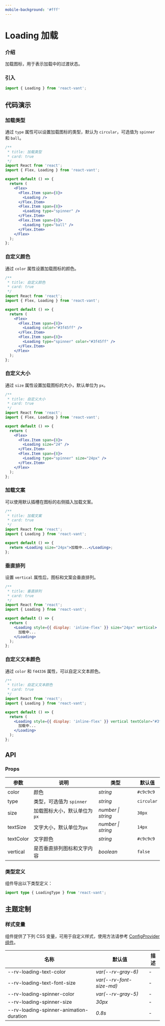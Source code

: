 ```yaml
---
mobile-background: '#fff'
---
```


# Loading 加载

### 介绍

加载图标，用于表示加载中的过渡状态。

### 引入

```js
import { Loading } from 'react-vant';
```

## 代码演示

### 加载类型

通过 `type` 属性可以设置加载图标的类型，默认为 `circular`，可选值为 `spinner` 和 `ball`。

```jsx
/**
 * title: 加载类型
 * card: true
 */
import React from 'react';
import { Flex, Loading } from 'react-vant';

export default () => {
  return (
    <Flex>
      <Flex.Item span={8}>
        <Loading />
      </Flex.Item>
      <Flex.Item span={8}>
        <Loading type="spinner" />
      </Flex.Item>
      <Flex.Item span={8}>
        <Loading type="ball" />
      </Flex.Item>
    </Flex>
  );
};
```

### 自定义颜色

通过 `color` 属性设置加载图标的颜色。

```jsx
/**
 * title: 自定义颜色
 * card: true
 */
import React from 'react';
import { Flex, Loading } from 'react-vant';

export default () => {
  return (
    <Flex>
      <Flex.Item span={8}>
        <Loading color="#3f45ff" />
      </Flex.Item>
      <Flex.Item span={8}>
        <Loading type="spinner" color="#3f45ff" />
      </Flex.Item>
    </Flex>
  );
};
```

### 自定义大小

通过 `size` 属性设置加载图标的大小，默认单位为 `px`。

```jsx
/**
 * title: 自定义大小
 * card: true
 */
import React from 'react';
import { Flex, Loading } from 'react-vant';

export default () => {
  return (
    <Flex>
      <Flex.Item span={8}>
        <Loading size="24" />
      </Flex.Item>
      <Flex.Item span={8}>
        <Loading type="spinner" size="24px" />
      </Flex.Item>
    </Flex>
  );
};
```

### 加载文案

可以使用默认插槽在图标的右侧插入加载文案。

```jsx
/**
 * title: 加载文案
 * card: true
 */
import React from 'react';
import { Loading } from 'react-vant';

export default () => {
  return <Loading size="24px">加载中...</Loading>;
};
```

### 垂直排列

设置 `vertical` 属性后，图标和文案会垂直排列。

```jsx
/**
 * title: 垂直排列
 * card: true
 */
import React from 'react';
import { Loading } from 'react-vant';

export default () => {
  return (
    <Loading style={{ display: 'inline-flex' }} size="24px" vertical>
      加载中...
    </Loading>
  );
};
```

### 自定义文本颜色

通过 `color` 和 `f44336` 属性，可以自定义文本颜色。

```jsx
/**
 * title: 自定义文本颜色
 * card: true
 */
import React from 'react';
import { Loading } from 'react-vant';

export default () => {
  return (
    <Loading style={{ display: 'inline-flex' }} vertical textColor="#3f45ff">
      加载中...
    </Loading>
  );
};
```

## API

### Props

| 参数      | 说明                         | 类型               | 默认值     |
| --------- | ---------------------------- | ------------------ | ---------- |
| color     | 颜色                         | _string_           | `#c9c9c9`  |
| type      | 类型，可选值为 `spinner`     | _string_           | `circular` |
| size      | 加载图标大小，默认单位为`px` | _number \| string_ | `30px`     |
| textSize  | 文字大小，默认单位为`px`     | _number \| string_ | `14px`     |
| textColor | 文字颜色                     | _string_           | `#c9c9c9`  |
| vertical  | 是否垂直排列图标和文字内容   | _boolean_          | `false`    |

### 类型定义

组件导出以下类型定义：

```ts
import type { LoadingType } from 'react-vant';
```

## 主题定制

### 样式变量

组件提供了下列 CSS 变量，可用于自定义样式，使用方法请参考 [ConfigProvider 组件](#/zh-CN/config-provider)。

| 名称                                    | 默认值                   | 描述 |
| --------------------------------------- | ------------------------ | ---- |
| --rv-loading-text-color                 | _var(--rv-gray-6)_       | -    |
| --rv-loading-text-font-size             | _var(--rv-font-size-md)_ | -    |
| --rv-loading-spinner-color              | _var(--rv-gray-5)_       | -    |
| --rv-loading-spinner-size               | _30px_                   | -    |
| --rv-loading-spinner-animation-duration | _0.8s_                   | -    |
